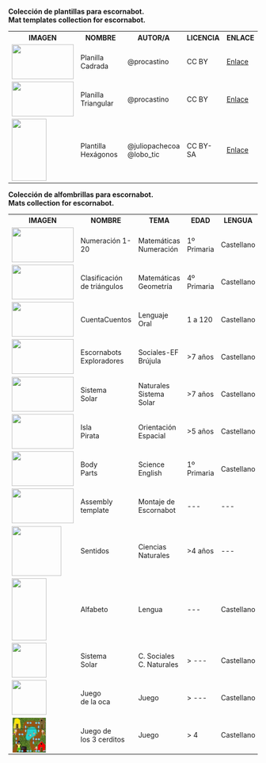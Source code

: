 <b> Colección de plantillas para escornabot.</b> <br/>
<b> Mat templates collection for escornabot.</b> 
<br/>

<table> 
   <tr>
    <th>IMAGEN</th>
    <th>NOMBRE</th>
    <th>AUTOR/A</th>
    <th>LICENCIA</th>
    <th>ENLACE</th>
  </tr>
<tr>
    <td><img align="center" width="125" height="70" src="https://github.com/escornabot/docs/blob/master/Escornabot_Mats/PlanillaCadrada/planillaCadrada.jpg" </td>
    <td>Planilla Cadrada</td>
    <td>@procastino</td>
    <td>CC BY</td>
    <td><a href="https://github.com/escornabot/docs/tree/master/Escornabot_Mats/PlanillaCadrada">Enlace</a></td>
  </tr>

<tr>
    <td><img align="center" width="125" height="70" src="https://github.com/escornabot/docs/blob/master/Escornabot_Mats/planillatriangular/planillaTriangular.jpg" </td>
    <td>Planilla Triangular</td>
    <td>@procastino</td>
    <td>CC BY</td>
    <td><a href="https://github.com/escornabot/docs/tree/master/Escornabot_Mats/planillatriangular">Enlace</a></td>
  </tr>
  
<tr>
    <td><img align="center" width="70" height="125" src="https://github.com/escornabot/docs/blob/master/Escornabot_Mats/plantilla_hexagonos/hexagonos.png" </td>
    <td>Plantilla Hexágonos</td>
    <td>@juliopachecoa<br/>@lobo_tic</td>
    <td>CC BY-SA</td>
    <td><a href="https://github.com/escornabot/docs/tree/master/Escornabot_Mats/plantilla_hexagonos">Enlace</a></td>
  </tr>
     </table>
<b> Colección de alfombrillas para escornabot.</b> <br/>
<b> Mats collection for escornabot.</b> 
<table> 
   <tr>
    <th>IMAGEN</th>
    <th>NOMBRE</th>
    <th>TEMA</th>
    <th>EDAD</th>
    <th>LENGUA</th>
    <th>AUTOR/A</th>
    <th>LICENCIA</th>
    <th>ENLACE</th>
  </tr>
   
  <tr>
    <td><img align="center" width="125" height="70" src="https://github.com/escornabot/docs/blob/master/Escornabot_Mats/Numeracion_P1/mates1%C2%BA.jpg" </td>
    <td>Numeración 1-20</td>
    <td>Matemáticas <br/> Numeración</td>
    <td>1º Primaria</td>
    <td>Castellano</td>
    <td>@lobo_tic</td>
    <td>CC BY-SA</td>
    <td><a href="https://github.com/lobotic/escornabot-resources/tree/master/Alfombrillas/Numeracion_P1">Enlace</a></td>
  </tr>
  
   <tr>
   <td><img align="center" width="125" height="70" src="https://github.com/escornabot/docs/blob/7d76b736264dfd30299b1a441e639b18732bcc65/Escornabot_Mats/ClasificacionTriangulos/ClasificacionTriangulos.jpg" </td>
    <td>Clasificación <br\>de triángulos</td>
    <td>Matemáticas <br/> Geometría</td>
    <td>4º Primaria</td>
    <td>Castellano</td>
    <td>@lobo_tic</td>
    <td>CC BY-SA</td>
    <td><a href="https://github.com/escornabot/docs/tree/master/Escornabot_Mats/ClasificacionTriangulos">Enlace</a></td>
  </tr>
  
  <tr>
    <td><img align="center" width="125" height="70" src="https://github.com/escornabot/docs/blob/master/Escornabot_Mats/CuentaCuentos/cuentacuentos1.jpg" </td>
    <td>CuentaCuentos</td>
    <td>Lenguaje <br/> Oral</td>
    <td>1 a 120</td>
    <td>Castellano</td>
    <td>@lobo_tic</td>
    <td>CC BY-SA</td>
    <td><a href="https://github.com/escornabot/docs/tree/master/Escornabot_Mats/CuentaCuentos">Enlace</a></td>
  </tr>
  
   <tr>
    <td><img align="center" width="125" height="70" src="https://github.com/escornabot/docs/blob/master/Escornabot_Mats/exploradores/Exploradores.jpg" </td>
    <td>Escornabots<br/>Exploradores</td>
    <td>Sociales-EF<br/> Brújula</td>
    <td>>7 años</td>
    <td>Castellano</td>
    <td>@lobo_tic</td>
    <td>CC BY-SA</td>
    <td><a href="https://github.com/escornabot/docs/tree/master/Escornabot_Mats/exploradores">Enlace</a></td>
  </tr>
  
   <tr>
    <td><img align="center" width="125" height="70" src="https://github.com/escornabot/docs/blob/7d76b736264dfd30299b1a441e639b18732bcc65/Escornabot_Mats/SistemaSolar/Tablero-Sistema-Solar.png" </td>
    <td>Sistema<br/>Solar</td>
    <td>Naturales<br/> Sistema Solar</td>
    <td>>7 años</td>
    <td>Castellano</td>
    <td>@anlobarri</td>
    <td>CC BY-SA</td>
    <td><a href="https://github.com/escornabot/docs/tree/7d76b736264dfd30299b1a441e639b18732bcc65/Escornabot_Mats/SistemaSolar">Enlace</a></td>
  </tr>
  
   <tr>
    <td><img align="center" width="125" height="70" src="https://github.com/escornabot/docs/blob/master/Escornabot_Mats/isla_pirata/pirata.png" </td>
    <td>Isla<br/>Pirata</td>
    <td>Orientación<br/> Espacial</td>
    <td>>5 años</td>
    <td>Castellano</td>
    <td>@lobo_tic</td>
    <td>CC BY-SA</td>
    <td><a href="https://github.com/escornabot/docs/tree/master/Escornabot_Mats/isla_pirata">Enlace</a></td>
  </tr>
  
  <tr>
    <td><img align="center" width="125" height="70" src="https://github.com/escornabot/docs/blob/master/Escornabot_Mats/body_parts/bodyparts.png" </td>
    <td>Body<br/>Parts</td>
    <td>Science<br/> English</td>
    <td>1º Primaria</td>
    <td>Castellano</td>
    <td>@lobo_tic</td>
    <td>CC BY-SA</td>
    <td><a href="https://github.com/escornabot/docs/tree/master/Escornabot_Mats/body_parts">Enlace</a></td>
  </tr>
  
   <tr>
    <td><img align="center" width="125" height="70" src="https://github.com/escornabot/docs/blob/master/Escornabot_Mats/Assembly%20template/taboleiro_montaxe.png" </td>
    <td>Assembly<br/>template</td>
    <td>Montaje de<br/> Escornabot</td>
    <td> --- </td>
    <td> --- </td>
    <td>@xdesig</td>
    <td>CC BY-SA</td>
    <td><a href="https://github.com/escornabot/docs/tree/master/Escornabot_Mats/Assembly%20template">Enlace</a></td>
  </tr>
  
   <tr>
    <td><img align="center" width="100" height="100" src="https://github.com/escornabot/docs/blob/master/Escornabot_Mats/Sentidos/Completo_sentidos.png" </td>
    <td>Sentidos</td>
    <td>Ciencias<br/>Naturales</td>
    <td> >4 años </td>
    <td> --- </td>
    <td>@adiazreb</td>
    <td>CC BY</td>
    <td><a href="https://github.com/escornabot/docs/blob/master/Escornabot_Mats/Sentidos">Enlace</a></td>
  </tr>
  <tr>
    <td><img align="center" width="70" height="125" src="https://github.com/escornabot/docs/blob/master/Escornabot_Mats/Alfabeto/alfabeto.png" </td>
    <td>Alfabeto</td>
    <td>Lengua</td>
    <td> --- </td>
    <td> Castellano </td>
    <td>@pepegragera</td>
    <td>CC BY-NC</td>
    <td><a href="https://github.com/escornabot/docs/blob/master/Escornabot_Mats/Alfabeto">Enlace</a></td>
  </tr> 
 
   <tr>
    <td><img align="center" width="70" height="70" src="https://github.com/escornabot/docs/blob/master/Escornabot_Mats/SSolar/SSolar.jpg" </td>
    <td>Sistema<br/>Solar</td>
    <td>C. Sociales<br/>C. Naturales</td>
    <td> > --- </td>
    <td> Castellano </td>
    <td>@lobo_tic</td>
    <td>CC BY-SA</td>
    <td><a href="https://github.com/escornabot/docs/blob/master/Escornabot_Mats/SSolar">Enlace</a></td>
  </tr> 
 
 <tr>
    <td><img align="center" width="70" height="70" src="https://github.com/escornabot/docs/blob/master/Escornabot_Mats/escornaoca/Escornaoca-Alfombra2.jpeg" </td>
    <td>Juego<br/>de la oca</td>
    <td> Juego <br/> 
    <td> > --- </td>
    <td> Castellano </td>
    <td>@almupaleo</td>
    <td>CC BY-NC-ND</td>
    <td><a href="https://github.com/escornabot/docs/tree/master/Escornabot_Mats/escornaoca">Enlace</a></td>
  </tr> 
  
   <tr>
    <td><img align="center" width="70" height="70" src="https://github.com/escornabot/docs/blob/master/Escornabot_Mats/3cerditos/3cerditos.jpg" </td>
    <td>Juego de<br/>los 3 cerditos</td>
    <td> Juego <br/> 
    <td> > 4 </td>
    <td> Castellano </td>
    <td>@lobo_tic</td>
    <td>CC BY-SA</td>
    <td><a href="https://github.com/escornabot/docs/tree/master/Escornabot_Mats/3cerditos">Enlace</a></td>
  </tr> 
  
  </table>
